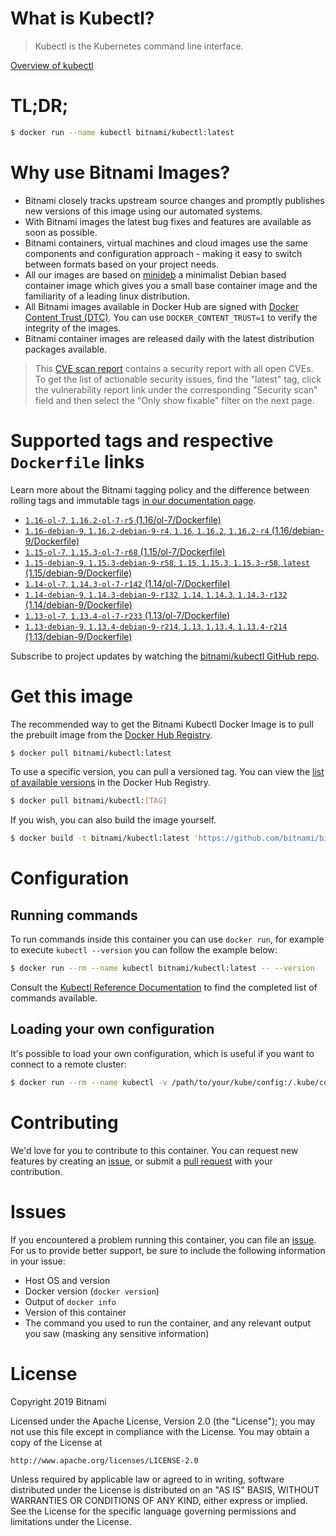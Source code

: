 
# What is Kubectl?

> Kubectl is the Kubernetes command line interface.

[Overview of kubectl](https://kubernetes.io/docs/reference/kubectl/overview/)

# TL;DR;

```bash
$ docker run --name kubectl bitnami/kubectl:latest
```

# Why use Bitnami Images?

* Bitnami closely tracks upstream source changes and promptly publishes new versions of this image using our automated systems.
* With Bitnami images the latest bug fixes and features are available as soon as possible.
* Bitnami containers, virtual machines and cloud images use the same components and configuration approach - making it easy to switch between formats based on your project needs.
* All our images are based on [minideb](https://github.com/bitnami/minideb) a minimalist Debian based container image which gives you a small base container image and the familiarity of a leading linux distribution.
* All Bitnami images available in Docker Hub are signed with [Docker Content Trust (DTC)](https://docs.docker.com/engine/security/trust/content_trust/). You can use `DOCKER_CONTENT_TRUST=1` to verify the integrity of the images.
* Bitnami container images are released daily with the latest distribution packages available.


> This [CVE scan report](https://quay.io/repository/bitnami/kubectl?tab=tags) contains a security report with all open CVEs. To get the list of actionable security issues, find the "latest" tag, click the vulnerability report link under the corresponding "Security scan" field and then select the "Only show fixable" filter on the next page.

# Supported tags and respective `Dockerfile` links

Learn more about the Bitnami tagging policy and the difference between rolling tags and immutable tags [in our documentation page](https://docs.bitnami.com/containers/how-to/understand-rolling-tags-containers/).


* [`1.16-ol-7`, `1.16.2-ol-7-r5` (1.16/ol-7/Dockerfile)](https://github.com/bitnami/bitnami-docker-kubectl/blob/1.16.2-ol-7-r5/1.16/ol-7/Dockerfile)
* [`1.16-debian-9`, `1.16.2-debian-9-r4`, `1.16`, `1.16.2`, `1.16.2-r4` (1.16/debian-9/Dockerfile)](https://github.com/bitnami/bitnami-docker-kubectl/blob/1.16.2-debian-9-r4/1.16/debian-9/Dockerfile)
* [`1.15-ol-7`, `1.15.3-ol-7-r68` (1.15/ol-7/Dockerfile)](https://github.com/bitnami/bitnami-docker-kubectl/blob/1.15.3-ol-7-r68/1.15/ol-7/Dockerfile)
* [`1.15-debian-9`, `1.15.3-debian-9-r58`, `1.15`, `1.15.3`, `1.15.3-r58`, `latest` (1.15/debian-9/Dockerfile)](https://github.com/bitnami/bitnami-docker-kubectl/blob/1.15.3-debian-9-r58/1.15/debian-9/Dockerfile)
* [`1.14-ol-7`, `1.14.3-ol-7-r142` (1.14/ol-7/Dockerfile)](https://github.com/bitnami/bitnami-docker-kubectl/blob/1.14.3-ol-7-r142/1.14/ol-7/Dockerfile)
* [`1.14-debian-9`, `1.14.3-debian-9-r132`, `1.14`, `1.14.3`, `1.14.3-r132` (1.14/debian-9/Dockerfile)](https://github.com/bitnami/bitnami-docker-kubectl/blob/1.14.3-debian-9-r132/1.14/debian-9/Dockerfile)
* [`1.13-ol-7`, `1.13.4-ol-7-r233` (1.13/ol-7/Dockerfile)](https://github.com/bitnami/bitnami-docker-kubectl/blob/1.13.4-ol-7-r233/1.13/ol-7/Dockerfile)
* [`1.13-debian-9`, `1.13.4-debian-9-r214`, `1.13`, `1.13.4`, `1.13.4-r214` (1.13/debian-9/Dockerfile)](https://github.com/bitnami/bitnami-docker-kubectl/blob/1.13.4-debian-9-r214/1.13/debian-9/Dockerfile)

Subscribe to project updates by watching the [bitnami/kubectl GitHub repo](https://github.com/bitnami/bitnami-docker-kubectl).

# Get this image

The recommended way to get the Bitnami Kubectl Docker Image is to pull the prebuilt image from the [Docker Hub Registry](https://hub.docker.com/r/bitnami/kubectl).

```bash
$ docker pull bitnami/kubectl:latest
```

To use a specific version, you can pull a versioned tag. You can view the [list of available versions](https://hub.docker.com/r/bitnami/kubectl/tags/) in the Docker Hub Registry.

```bash
$ docker pull bitnami/kubectl:[TAG]
```

If you wish, you can also build the image yourself.

```bash
$ docker build -t bitnami/kubectl:latest 'https://github.com/bitnami/bitnami-docker-kubectl.git#master:1.15/debian-9'
```

# Configuration

## Running commands

To run commands inside this container you can use `docker run`, for example to execute `kubectl --version` you can follow the example below:

```bash
$ docker run --rm --name kubectl bitnami/kubectl:latest -- --version
```

Consult the [Kubectl Reference Documentation](https://kubernetes.io/docs/reference/generated/kubectl/kubectl-commands) to find the completed list of commands available.

## Loading your own configuration

It's possible to load your own configuration, which is useful if you want to connect to a remote cluster:

```bash
$ docker run --rm --name kubectl -v /path/to/your/kube/config:/.kube/config bitnami/kubectl:latest
```

# Contributing

We'd love for you to contribute to this container. You can request new features by creating an [issue](https://github.com/bitnami/bitnami-docker-kubectl/issues), or submit a [pull request](https://github.com/bitnami/bitnami-docker-kubectl/pulls) with your contribution.

# Issues

If you encountered a problem running this container, you can file an [issue](https://github.com/bitnami/bitnami-docker-kubectl/issues). For us to provide better support, be sure to include the following information in your issue:

- Host OS and version
- Docker version (`docker version`)
- Output of `docker info`
- Version of this container
- The command you used to run the container, and any relevant output you saw (masking any sensitive information)

# License

Copyright 2019 Bitnami

Licensed under the Apache License, Version 2.0 (the "License");
you may not use this file except in compliance with the License.
You may obtain a copy of the License at

    http://www.apache.org/licenses/LICENSE-2.0

Unless required by applicable law or agreed to in writing, software
distributed under the License is distributed on an "AS IS" BASIS,
WITHOUT WARRANTIES OR CONDITIONS OF ANY KIND, either express or implied.
See the License for the specific language governing permissions and
limitations under the License.
